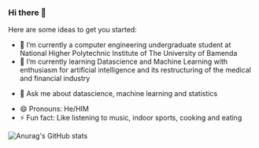 

### Hi there 👋


<!--- **brandontanyu/brandontanyu** is a ✨ _special_ ✨ repository because its `README.md` (this file) appears on your GitHub profile. -->

Here are some ideas to get you started:

- 🔭 I’m currently a computer engineering undergraduate student at National Higher Polytechnic Institute of The University of Bamenda 
- 🌱 I’m currently learning Datascience and Machine Learning with enthusiasm for artificial intelligence and its restructuring of the medical and financial industry 
<!--- 👯 I’m looking to collaborate on 
- 🤔 I’m looking for help with ...-->
- 💬 Ask me about datascience, machine learning and statistics
<!--- 📫 How to reach me: ...-->
- 😄 Pronouns: He/HIM
- ⚡ Fun fact: Like listening to music, indoor sports, cooking and eating

![Anurag's GitHub stats](https://github-readme-stats.vercel.app/api?username=brandontanyu&show_icons=true&theme=radical)
